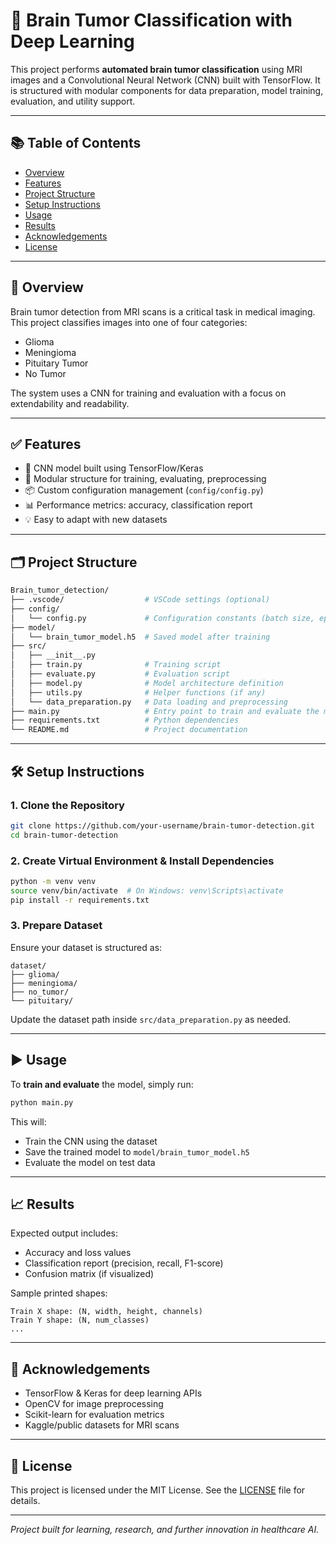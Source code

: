 # 🧠 Brain Tumor Classification with Deep Learning

This project performs **automated brain tumor classification** using MRI images and a Convolutional Neural Network (CNN) built with TensorFlow. It is structured with modular components for data preparation, model training, evaluation, and utility support.

---

## 📚 Table of Contents

- [Overview](#overview)
- [Features](#features)
- [Project Structure](#project-structure)
- [Setup Instructions](#setup-instructions)
- [Usage](#usage)
- [Results](#results)
- [Acknowledgements](#acknowledgements)
- [License](#license)


---

## 🧾 Overview

Brain tumor detection from MRI scans is a critical task in medical imaging. This project classifies images into one of four categories:

- Glioma
- Meningioma
- Pituitary Tumor
- No Tumor

The system uses a CNN for training and evaluation with a focus on extendability and readability.

---

## ✅ Features

- 🧠 CNN model built using TensorFlow/Keras
- 🧹 Modular structure for training, evaluating, preprocessing
- 📦 Custom configuration management (`config/config.py`)
- 📊 Performance metrics: accuracy, classification report
- 💡 Easy to adapt with new datasets

---

## 🗂️ Project Structure

```bash
Brain_tumor_detection/
├── .vscode/                  # VSCode settings (optional)
├── config/
│   └── config.py             # Configuration constants (batch size, epochs, etc.)
├── model/
│   └── brain_tumor_model.h5  # Saved model after training
├── src/
│   ├── __init__.py
│   ├── train.py              # Training script
│   ├── evaluate.py           # Evaluation script
│   ├── model.py              # Model architecture definition
│   ├── utils.py              # Helper functions (if any)
│   └── data_preparation.py   # Data loading and preprocessing
├── main.py                   # Entry point to train and evaluate the model
├── requirements.txt          # Python dependencies
└── README.md                 # Project documentation
```

---

## 🛠️ Setup Instructions

### 1. Clone the Repository

```bash
git clone https://github.com/your-username/brain-tumor-detection.git
cd brain-tumor-detection
```

### 2. Create Virtual Environment & Install Dependencies

```bash
python -m venv venv
source venv/bin/activate  # On Windows: venv\Scripts\activate
pip install -r requirements.txt
```

### 3. Prepare Dataset

Ensure your dataset is structured as:

```
dataset/
├── glioma/
├── meningioma/
├── no_tumor/
└── pituitary/
```

Update the dataset path inside `src/data_preparation.py` as needed.

---

## ▶️ Usage

To **train and evaluate** the model, simply run:

```bash
python main.py
```

This will:
- Train the CNN using the dataset
- Save the trained model to `model/brain_tumor_model.h5`
- Evaluate the model on test data

---

## 📈 Results

Expected output includes:
- Accuracy and loss values
- Classification report (precision, recall, F1-score)
- Confusion matrix (if visualized)

Sample printed shapes:
```
Train X shape: (N, width, height, channels)
Train Y shape: (N, num_classes)
...
```

---

## 🙌 Acknowledgements

- TensorFlow & Keras for deep learning APIs
- OpenCV for image preprocessing
- Scikit-learn for evaluation metrics
- Kaggle/public datasets for MRI scans

---

## 📄 License

This project is licensed under the MIT License. See the [LICENSE](LICENSE) file for details.

---

*Project built for learning, research, and further innovation in healthcare AI.*
